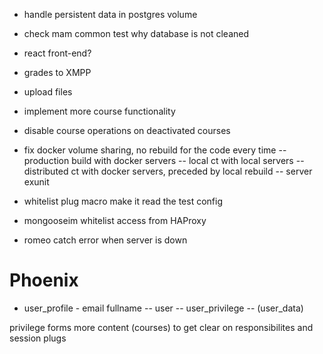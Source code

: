 
- handle persistent data in postgres volume
- check mam common test why database is not cleaned
- react front-end?

- grades to XMPP
- upload files
- implement more course functionality

- disable course operations on deactivated courses

- fix docker volume sharing, no rebuild for the code every time
-- production build with docker servers
-- local ct with local servers
-- distributed ct with docker servers, preceded by local rebuild
-- server exunit

- whitelist plug macro make it read the test config
- mongooseim whitelist access from HAProxy
- romeo catch error when server is down


# Phoenix

- user_profile - email fullname
-- user
-- user_privilege
-- (user_data)

privilege forms
more content (courses) to get clear on responsibilites and session plugs
